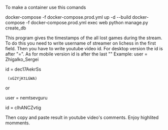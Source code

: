 To make a container use this comands

docker-compose -f docker-compose.prod.yml up -d --build
docker-compose -f docker-compose.prod.yml exec web python manage.py create_db

This program gives the timestamps of the all lost games during the stream.
To do this you need to write username of streamer on lichess in the first field. Then you have to write youtube video id. For desktop version the id is after "=". As for mobile version id is after the last "\"
Example:
user = Zhigalko_Sergei

id = dec17AekrSs

     (xG2YjKtLGWA)

or

user = nemtsevguru

id = clhANCZvtig

Then copy and paste result  in youtube video's comments. Enjoy highlited momments. 

